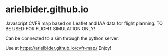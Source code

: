 # arielbider.github.io
Javascript CVFR map based on Leaflet and IAA data for flight planning.
TO BE USED FOR FLIGHT SIMULATION ONLY!

Can be connected to a sim through the python server.

Use at https://arielbider.github.io/cvfr-map/
Enjoy!
